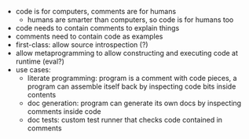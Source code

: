 * code is for computers, comments are for humans
    * humans are smarter than computers, so code is for humans too
* code needs to contain comments to explain things
* comments need to contain code as examples
* first-class: allow source introspection (?)
* allow metaprogramming to allow constructing and executing code at runtime (eval?)
* use cases:
    * literate programming: program is a comment with code pieces, a program can assemble itself back by inspecting code bits inside contents
    * doc generation: program can generate its own docs by inspecting comments inside code
    * doc tests: custom test runner that checks code contained in comments
